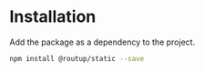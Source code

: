 # Installation

Add the package as a dependency to the project.

```sh
npm install @routup/static --save
```
